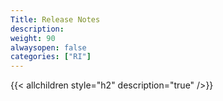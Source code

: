 ```yaml
---
Title: Release Notes
description:
weight: 90
alwaysopen: false
categories: ["RI"]
---
```

{{< allchildren style="h2" description="true" />}}
